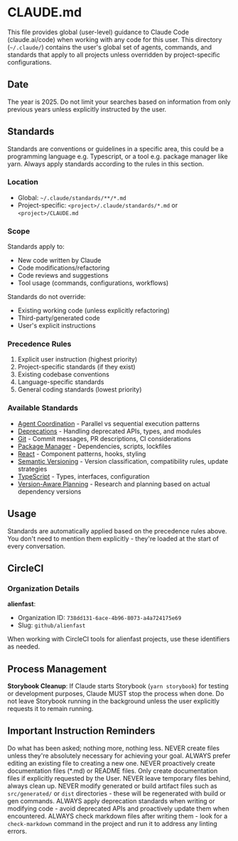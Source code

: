 # CLAUDE.md

This file provides global (user-level) guidance to Claude Code (claude.ai/code) when working with any code for this user. This directory (`~/.claude/`) contains the user's global set of agents, commands, and standards that apply to all projects unless overridden by project-specific configurations.

## Date

The year is 2025. Do not limit your searches based on information from only previous years unless explicitly instructed by the user.

## Standards

Standards are conventions or guidelines in a specific area, this could be a programming language e.g. Typescript, or a tool e.g. package manager like yarn. Always apply standards according to the rules in this section.

### Location

- Global: `~/.claude/standards/**/*.md`
- Project-specific: `<project>/.claude/standards/*.md` or `<project>/CLAUDE.md`

### Scope

Standards apply to:

- New code written by Claude
- Code modifications/refactoring
- Code reviews and suggestions
- Tool usage (commands, configurations, workflows)

Standards do not override:

- Existing working code (unless explicitly refactoring)
- Third-party/generated code
- User's explicit instructions

### Precedence Rules

1. Explicit user instruction (highest priority)
2. Project-specific standards (if they exist)
3. Existing codebase conventions
4. Language-specific standards
5. General coding standards (lowest priority)

### Available Standards

- [Agent Coordination](~/.claude/standards/agent-coordination.md) - Parallel vs sequential execution patterns
- [Deprecations](~/.claude/standards/deprecations.md) - Handling deprecated APIs, types, and modules
- [Git](~/.claude/standards/git.md) - Commit messages, PR descriptions, CI considerations
- [Package Manager](~/.claude/standards/package-manager.md) - Dependencies, scripts, lockfiles
- [React](~/.claude/standards/react.md) - Component patterns, hooks, styling
- [Semantic Versioning](~/.claude/standards/semver.md) - Version classification, compatibility rules, update strategies
- [TypeScript](~/.claude/standards/typescript.md) - Types, interfaces, configuration
- [Version-Aware Planning](~/.claude/standards/version-aware-planning.md) - Research and planning based on actual dependency versions

## Usage

Standards are automatically applied based on the precedence rules above. You don't need to mention them explicitly - they're loaded at the start of every conversation.

## CircleCI

### Organization Details

**alienfast**:

- Organization ID: `738dd131-6ace-4b96-8073-a4a724175e69`
- Slug: `github/alienfast`

When working with CircleCI tools for alienfast projects, use these identifiers as needed.

## Process Management

**Storybook Cleanup**: If Claude starts Storybook (`yarn storybook`) for testing or development purposes, Claude MUST stop the process when done. Do not leave Storybook running in the background unless the user explicitly requests it to remain running.

## Important Instruction Reminders

Do what has been asked; nothing more, nothing less.
NEVER create files unless they're absolutely necessary for achieving your goal.
ALWAYS prefer editing an existing file to creating a new one.
NEVER proactively create documentation files (\*.md) or README files. Only create documentation files if explicitly requested by the User.
NEVER leave temporary files behind, always clean up.
NEVER modify generated or build artifact files such as `src/generated/` or `dist` directories - these will be regenerated with build or gen commands.
ALWAYS apply deprecation standards when writing or modifying code - avoid deprecated APIs and proactively update them when encountered.
ALWAYS check markdown files after writing them - look for a `check-markdown` command in the project and run it to address any linting errors.
